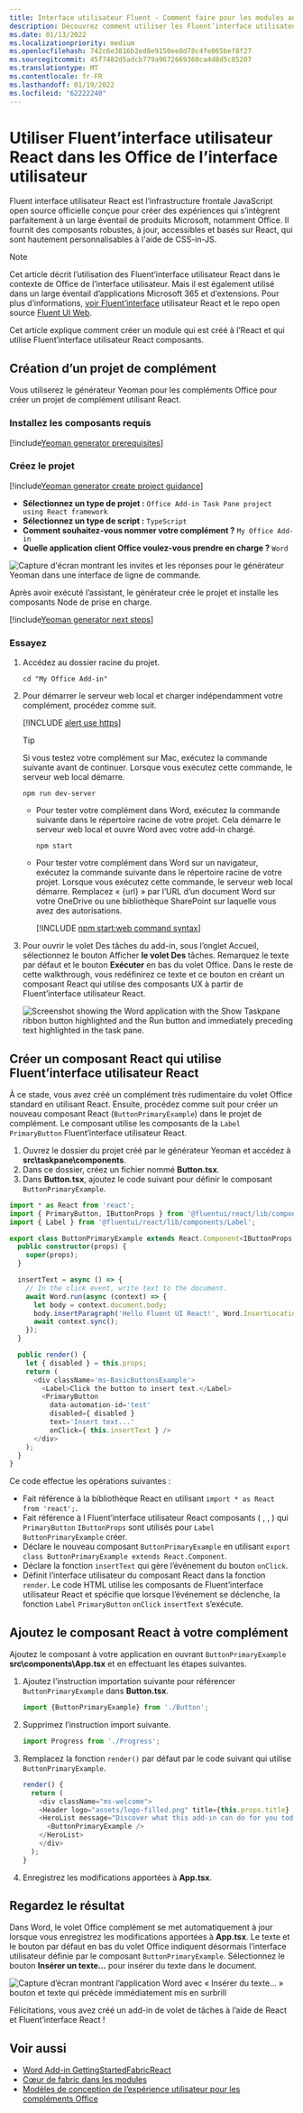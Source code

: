 ```yaml
---
title: Interface utilisateur Fluent - Comment faire pour les modules add-in Office ?
description: Découvrez comment utiliser les Fluent’interface utilisateur React dans Office de l’interface utilisateur.
ms.date: 01/13/2022
ms.localizationpriority: medium
ms.openlocfilehash: 742c6e3816b2ed8e9150ee8d78c4fe065bef8f27
ms.sourcegitcommit: 45f7482d5adcb779a9672669360ca4d8d5c85207
ms.translationtype: MT
ms.contentlocale: fr-FR
ms.lasthandoff: 01/19/2022
ms.locfileid: "62222240"
---
```

# <a name="use-fluent-ui-react-in-office-add-ins"></a>Utiliser Fluent’interface utilisateur React dans les Office de l’interface utilisateur

Fluent interface utilisateur React est l’infrastructure frontale JavaScript open source officielle conçue pour créer des expériences qui s’intègrent parfaitement à un large éventail de produits Microsoft, notamment Office. Il fournit des composants robustes, à jour, accessibles et basés sur React, qui sont hautement personnalisables à l'aide de CSS-in-JS.

> [!NOTE]
> Cet article décrit l’utilisation des Fluent’interface utilisateur React dans le contexte de Office de l’interface utilisateur. Mais il est également utilisé dans un large éventail d’applications Microsoft 365 et d’extensions. Pour plus d’informations, [voir Fluent’interface](https://developer.microsoft.com/fluentui#/get-started/web#fluent-ui-react) utilisateur React et le repo open source [Fluent UI Web](https://github.com/microsoft/fluentui).

Cet article explique comment créer un module qui est créé à l’React et qui utilise Fluent’interface utilisateur React composants.

## <a name="create-an-add-in-project"></a>Création d’un projet de complément

Vous utiliserez le générateur Yeoman pour les compléments Office pour créer un projet de complément utilisant React.

### <a name="install-the-prerequisites"></a>Installez les composants requis

[!include[Yeoman generator prerequisites](../includes/quickstart-yo-prerequisites.md)]

### <a name="create-the-project"></a>Créez le projet

[!include[Yeoman generator create project guidance](../includes/yo-office-command-guidance.md)]

- **Sélectionnez un type de projet :** `Office Add-in Task Pane project using React framework`
- **Sélectionnez un type de script :** `TypeScript`
- **Comment souhaitez-vous nommer votre complément ?** `My Office Add-in`
- **Quelle application client Office voulez-vous prendre en charge ?** `Word`

![Capture d'écran montrant les invites et les réponses pour le générateur Yeoman dans une interface de ligne de commande.](../images/yo-office-word-react.png)

Après avoir exécuté l’assistant, le générateur crée le projet et installe les composants Node de prise en charge.

[!include[Yeoman generator next steps](../includes/yo-office-next-steps.md)]

### <a name="try-it-out"></a>Essayez

1. Accédez au dossier racine du projet.

    ```command&nbsp;line
    cd "My Office Add-in"
    ```

2. Pour démarrer le serveur web local et charger indépendamment votre complément, procédez comme suit.

    [!INCLUDE [alert use https](../includes/alert-use-https.md)]

    > [!TIP]
    > Si vous testez votre complément sur Mac, exécutez la commande suivante avant de continuer. Lorsque vous exécutez cette commande, le serveur web local démarre.
    >
    > ```command&nbsp;line
    > npm run dev-server
    > ```

    - Pour tester votre complément dans Word, exécutez la commande suivante dans le répertoire racine de votre projet. Cela démarre le serveur web local et ouvre Word avec votre add-in chargé.

        ```command&nbsp;line
        npm start
        ```

    - Pour tester votre complément dans Word sur un navigateur, exécutez la commande suivante dans le répertoire racine de votre projet. Lorsque vous exécutez cette commande, le serveur web local démarre. Remplacez « {url} » par l’URL d’un document Word sur votre OneDrive ou une bibliothèque SharePoint sur laquelle vous avez des autorisations.

        [!INCLUDE [npm start:web command syntax](../includes/start-web-sideload-instructions.md)]

3. Pour ouvrir le volet Des tâches  du add-in, sous l’onglet Accueil, sélectionnez le bouton Afficher **le volet Des** tâches. Remarquez le texte par défaut et le bouton **Exécuter** en bas du volet Office. Dans le reste de cette walkthrough, vous redéfinirez ce texte et ce bouton en créant un composant React qui utilise des composants UX à partir de Fluent’interface utilisateur React.

    ![Screenshot showing the Word application with the Show Taskpane ribbon button highlighted and the Run button and immediately preceding text highlighted in the task pane.](../images/word-task-pane-yo-default.png)

## <a name="create-a-react-component-that-uses-fluent-ui-react"></a>Créer un composant React qui utilise Fluent’interface utilisateur React

À ce stade, vous avez créé un complément très rudimentaire du volet Office standard en utilisant React. Ensuite, procédez comme suit pour créer un nouveau composant React (`ButtonPrimaryExample`) dans le projet de complément. Le composant utilise les composants de la `Label` `PrimaryButton` Fluent’interface utilisateur React.

1. Ouvrez le dossier du projet créé par le générateur Yeoman et accédez à **src\taskpane\components**.
2. Dans ce dossier, créez un fichier nommé **Button.tsx**.
3. Dans **Button.tsx**, ajoutez le code suivant pour définir le composant `ButtonPrimaryExample`.

```typescript
import * as React from 'react';
import { PrimaryButton, IButtonProps } from '@fluentui/react/lib/components/Button';
import { Label } from '@fluentui/react/lib/components/Label';

export class ButtonPrimaryExample extends React.Component<IButtonProps, {}> {
  public constructor(props) {
    super(props);
  }

  insertText = async () => {
    // In the click event, write text to the document.
    await Word.run(async (context) => {
      let body = context.document.body;
      body.insertParagraph('Hello Fluent UI React!', Word.InsertLocation.end);
      await context.sync();
    });
  }

  public render() {
    let { disabled } = this.props;
    return (
      <div className='ms-BasicButtonsExample'>
        <Label>Click the button to insert text.</Label>
        <PrimaryButton
          data-automation-id='test'
          disabled={ disabled }
          text='Insert text...'
          onClick={ this.insertText } />
      </div>
    );
  }
}
```

Ce code effectue les opérations suivantes :

- Fait référence à la bibliothèque React en utilisant `import * as React from 'react';`.
- Fait référence à l Fluent’interface utilisateur React composants ( , , ) qui `PrimaryButton` `IButtonProps` sont utilisés pour `Label` `ButtonPrimaryExample` créer.
- Déclare le nouveau composant `ButtonPrimaryExample` en utilisant `export class ButtonPrimaryExample extends React.Component`.
- Déclare la fonction `insertText` qui gère l’événement du bouton `onClick`.
- Définit l’interface utilisateur du composant React dans la fonction `render`. Le code HTML utilise les composants de Fluent’interface utilisateur React et spécifie que lorsque l’événement se déclenche, la fonction `Label` `PrimaryButton` `onClick` `insertText` s’exécute.

## <a name="add-the-react-component-to-your-add-in"></a>Ajoutez le composant React à votre complément

Ajoutez le composant à votre application en ouvrant `ButtonPrimaryExample` **src\components\App.tsx** et en effectuant les étapes suivantes.

1. Ajoutez l’instruction importation suivante pour référencer `ButtonPrimaryExample` dans **Button.tsx**.

    ```typescript
    import {ButtonPrimaryExample} from './Button';
    ```

2. Supprimez l’instruction import suivante.

    ```typescript
    import Progress from './Progress';
    ```

3. Remplacez la fonction `render()` par défaut par le code suivant qui utilise `ButtonPrimaryExample`.

    ```typescript
    render() {
      return (
        <div className="ms-welcome">
        <Header logo="assets/logo-filled.png" title={this.props.title} message="Welcome" />
        <HeroList message="Discover what this add-in can do for you today!" items={this.state.listItems} >
          <ButtonPrimaryExample />
        </HeroList>
        </div>
      );
    }
    ```

4. Enregistrez les modifications apportées à **App.tsx**.

## <a name="see-the-result"></a>Regardez le résultat

Dans Word, le volet Office complément se met automatiquement à jour lorsque vous enregistrez les modifications apportées à **App.tsx**. Le texte et le bouton par défaut en bas du volet Office indiquent désormais l’interface utilisateur définie par le composant `ButtonPrimaryExample`. Sélectionnez le bouton **Insérer un texte...** pour insérer du texte dans le document.

![Capture d’écran montrant l’application Word avec « Insérer du texte... » bouton et texte qui précède immédiatement mis en surbrill](../images/word-task-pane-with-react-component.png)

Félicitations, vous avez créé un add-in de volet de tâches à l’aide de React et Fluent’interface React !

## <a name="see-also"></a>Voir aussi

- [Word Add-in GettingStartedFabricReact](https://github.com/OfficeDev/Word-Add-in-GettingStartedFabricReact)
- [Cœur de fabric dans les modules](fabric-core.md)
- [Modèles de conception de l’expérience utilisateur pour les compléments Office](ux-design-pattern-templates.md)
